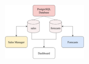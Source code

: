 <p align="center">
    <img src="https://raw.githubusercontent.com/RafaAyGar/sales-dashboard/main/docs/scheme-project-sales-dashboard.png" width="50%" alt="Project scheme" /></a>
</p>


